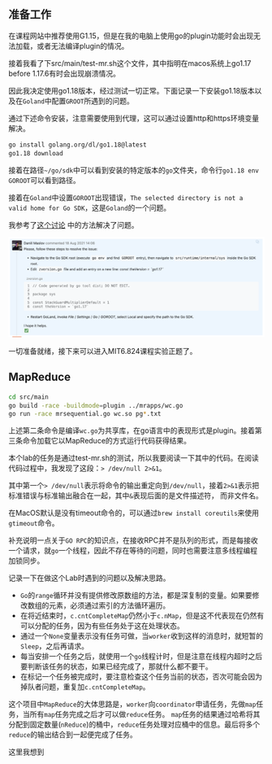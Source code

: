 ## 准备工作

在课程网站中推荐使用G1.15，但是在我的电脑上使用go的plugin功能时会出现无法加载，或者无法编译plugin的情况。

接着我看了下src/main/test-mr.sh这个文件，其中指明在macos系统上go1.17 before 1.17.6有时会出现崩溃情况。

因此我决定使用go1.18版本，经过测试一切正常。下面记录一下安装go1.18版本以及在`Goland`中配置`GROOT`所遇到的问题。

通过下述命令安装，注意需要使用到代理，这可以通过设置http和https环境变量解决。

```bash
go install golang.org/dl/go1.18@latest
go1.18 download
```

接着在路径`~/go/sdk`中可以看到安装的特定版本的`go`文件夹，命令行`go1.18 env GOROOT`可以看到路径。

接着在`Goland`中设置`GOROOT`出现错误，`The selected directory is not a valid home for Go SDK`，这是`Goland`的一个问题。

我参考了[这个讨论](https://youtrack.jetbrains.com/issue/GO-11588#focus=Comments-27-5127829.0-0) 中的方法解决了问题。

![](GoLand-Issue.png)

一切准备就绪，接下来可以进入MIT6.824课程实验正题了。

## MapReduce

```bash
cd src/main
go build -race -buildmode=plugin ../mrapps/wc.go
go run -race mrsequential.go wc.so pg*.txt
```
上述第二条命令是编译`wc.go`为共享库，在go语言中的表现形式是plugin。接着第三条命令加载它以MapReduce的方式运行代码获得结果。

本个lab的任务是通过test-mr.sh的测试，所以我要阅读一下其中的代码。在阅读代码过程中，我发现了这段：`> /dev/null 2>&1`。

其中第一个`> /dev/null`表示将命令的输出重定向到`/dev/null`，接着`2>&1`表示把标准错误与标准输出融合在一起，其中`&`表现后面的是文件描述符，
而非文件名。

在MacOS默认是没有timeout命令的，可以通过`brew install coreutils`来使用`gtimeout`命令。

补充说明一点关于`GO RPC`的知识点，在接收RPC并不是队列的形式，而是每接收一个请求，就`go`一个线程，因此不存在等待的问题，同时也需要注意多线程编程加锁同步。

记录一下在做这个Lab时遇到的问题以及解决思路。

- `Go`的`range`循环并没有提供修改原数组的方法，都是深复制的变量。如果要修改数组的元素，必须通过索引的方法循环遍历。
- 在将近结束时，`c.cntCompleteMap`仍然小于`c.nMap`，但是这不代表现在仍然有可以分配的任务，因为有些任务处于这在处理状态。
- 通过一个`None`变量表示没有任务可做，当`worker`收到这样的消息时，就短暂的`Sleep`，之后再请求。
- 每当安排一个任务之后，就使用一个`go`线程计时，但是注意在线程内超时之后要判断该任务的状态，如果已经完成了，那就什么都不要干。
- 在标记一个任务被完成时，要注意检查这个任务当前的状态，否次可能会因为掉队者问题，重复加`c.cntCompleteMap`。

这个项目中`MapReduce`的大体思路是，`worker`向`coordinator`申请任务，先做`map`任务，当所有`map`任务完成之后才可以做`reduce`任务。
`map`任务的结果通过哈希将其分配到固定数量(`nReduce`)的桶中，`reduce`任务处理对应桶中的信息。最后将多个`reduce`的输出结合到一起便完成了任务。

这里我想到